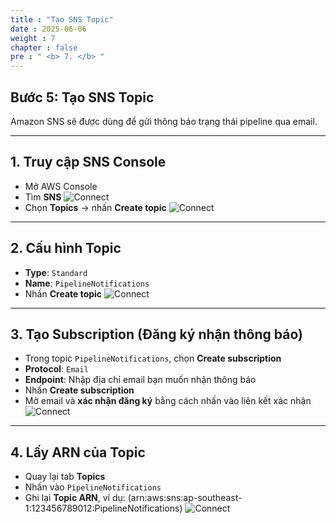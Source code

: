 ```yaml
---
title : "Tạo SNS Topic"
date : 2025-06-06 
weight : 7 
chapter : false
pre : " <b> 7. </b> "
---
```


## Bước 5: Tạo SNS Topic

Amazon SNS sẽ được dùng để gửi thông báo trạng thái pipeline qua email.

---

## 1. Truy cập SNS Console

- Mở AWS Console
- Tìm **SNS**
![Connect](/ws_FCJ_HoangNam/images/7.createSNSTopic/B5.png)
- Chọn **Topics** → nhấn **Create topic**
![Connect](/ws_FCJ_HoangNam/images/7.createSNSTopic/B5_1.png)

---

## 2. Cấu hình Topic

- **Type**: `Standard`
- **Name**: `PipelineNotifications`
- Nhấn **Create topic**
![Connect](/ws_FCJ_HoangNam/images/7.createSNSTopic/B5_2.png)
---

## 3. Tạo Subscription (Đăng ký nhận thông báo)

- Trong topic `PipelineNotifications`, chọn **Create subscription**
- **Protocol**: `Email`
- **Endpoint**: Nhập địa chỉ email bạn muốn nhận thông báo
- Nhấn **Create subscription**
- Mở email và **xác nhận đăng ký** bằng cách nhấn vào liên kết xác nhận
![Connect](/ws_FCJ_HoangNam/images/7.createSNSTopic/B5_3.png)
---

## 4. Lấy ARN của Topic

- Quay lại tab **Topics**
- Nhấn vào `PipelineNotifications`
- Ghi lại **Topic ARN**, ví dụ: (arn:aws:sns:ap-southeast-1:123456789012:PipelineNotifications)
![Connect](/ws_FCJ_HoangNam/images/7.createSNSTopic/B5_3_1.png)
  